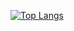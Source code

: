 [![Top Langs](https://github-readme-stats.vercel.app/api/top-langs/?username=Baiaman003)](https://github.com/Baiaman003)
